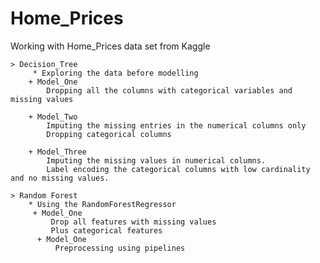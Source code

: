 # Home_Prices
Working with Home_Prices data set from Kaggle

    > Decision_Tree
         * Exploring the data before modelling
        + Model_One
            Dropping all the columns with categorical variables and missing values
        
        + Model_Two
            Imputing the missing entries in the numerical columns only
            Dropping categorical columns
        
        + Model_Three
            Imputing the missing values in numerical columns.
            Label encoding the categorical columns with low cardinality and no missing values.
            
    > Random Forest
        * Using the RandomForestRegressor
         + Model_One
             Drop all features with missing values
             Plus categorical features
          + Model_One
              Preprocessing using pipelines